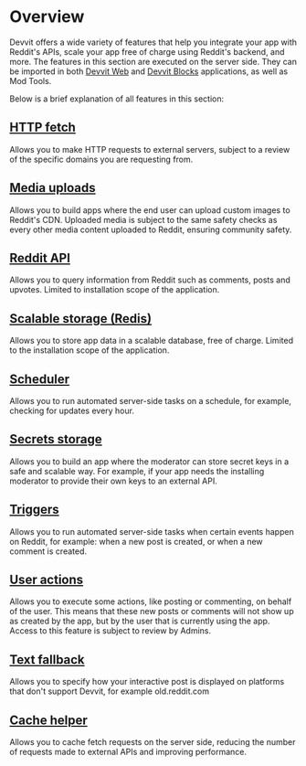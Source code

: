 # Overview

Devvit offers a wide variety of features that help you integrate your app with Reddit's APIs, scale your app free of charge using Reddit's backend, and more. The features in this section are executed on the server side. They can be imported in both [Devvit Web](../devvit-web/devvit_web_overview.mdx) and [Devvit Blocks](../blocks/overview.md) applications, as well as Mod Tools.

Below is a brief explanation of all features in this section:

## [HTTP fetch](./http-fetch.mdx)

Allows you to make HTTP requests to external servers, subject to a review of the specific domains you are requesting from.

## [Media uploads](./media-uploads.mdx)

Allows you to build apps where the end user can upload custom images to Reddit's CDN. Uploaded media is subject to the same safety checks as every other media content uploaded to Reddit, ensuring community safety.

## [Reddit API](./reddit-api.mdx)

Allows you to query information from Reddit such as comments, posts and upvotes. Limited to installation scope of the application.

## [Scalable storage (Redis)](./redis.mdx)

Allows you to store app data in a scalable database, free of charge. Limited to the installation scope of the application.

## [Scheduler](./scheduler.md)

Allows you to run automated server-side tasks on a schedule, for example, checking for updates every hour.

## [Secrets storage](./settings-and-secrets.mdx)

Allows you to build an app where the moderator can store secret keys in a safe and scalable way. For example, if your app needs the installing moderator to provide their own keys to an external API.

## [Triggers](./triggers)

Allows you to run automated server-side tasks when certain events happen on Reddit, for example: when a new post is created, or when a new comment is created.

## [User actions](./userActions.md)

Allows you to execute some actions, like posting or commenting, on behalf of the user. This means that these new posts or comments will not show up as created by the app, but by the user that is currently using the app. Access to this feature is subject to review by Admins.

## [Text fallback](./text_fallback.mdx)

Allows you to specify how your interactive post is displayed on platforms that don't support Devvit, for example old.reddit.com

## [Cache helper](./cache-helper.mdx)

Allows you to cache fetch requests on the server side, reducing the number of requests made to external APIs and improving performance.
